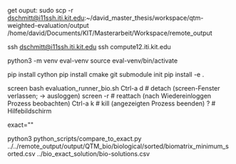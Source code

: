 get ouput: sudo scp -r dschmitt@i11ssh.iti.kit.edu:~/david_master_thesis/workspace/qtm-weighted-evaluation/output /home/david/Documents/KIT/Masterarbeit/Workspace/remote_output

ssh dschmitt@i11ssh.iti.kit.edu
ssh compute12.iti.kit.edu

python3 -m venv eval-venv
source eval-venv/bin/activate

pip install cython
pip install cmake
git submodule init
pip install -e .

screen bash evaluation_runner_bio.sh
Ctrl-a d # detach (screen-Fenster verlassen; -> ausloggen)
screen -r # reattach (nach Wiedereinloggen Prozess beobachten)
Ctrl-a k # kill (angezeigten Prozess beenden)
? # Hilfebildschirm

exact=""

python3 python_scripts/compare_to_exact.py ../../remote_output/output/QTM_bio/biological/sorted/biomatrix_minimum_sorted.csv ../bio_exact_solution/bio-solutions.csv